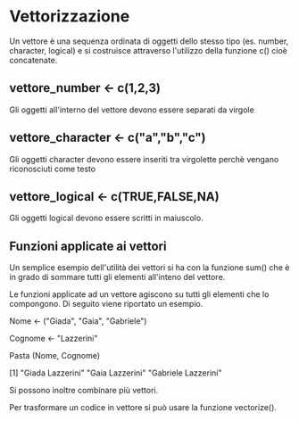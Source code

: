 # Vettorizzazione
Un vettore è una sequenza ordinata di oggetti dello stesso tipo (es. number, character, logical) e si costruisce attraverso l'utilizzo della funzione c() cioè concatenate.
## vettore_number <- c(1,2,3) 
Gli oggetti all'interno del vettore devono essere separati da virgole
## vettore_character <- c("a","b","c")
Gli oggetti character devono essere inseriti tra virgolette perchè vengano riconosciuti come testo
## vettore_logical <- c(TRUE,FALSE,NA)
Gli oggetti logical devono essere scritti in maiuscolo.

## Funzioni applicate ai vettori
Un semplice esempio dell'utilità dei vettori si ha con la funzione sum() che è in grado di sommare tutti gli elementi all'inteno del vettore.

Le funzioni applicate ad un vettore agiscono su tutti gli elementi che lo compongono. Di seguito viene riportato un esempio.

Nome <- ("Giada", "Gaia", "Gabriele")

Cognome <- "Lazzerini"

Pasta (Nome, Cognome)

[1] "Giada Lazzerini" "Gaia Lazzerini" "Gabriele Lazzerini"



Si possono inoltre combinare più vettori. 

Per trasformare un codice in vettore si può usare la funzione vectorize().
